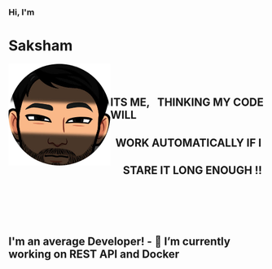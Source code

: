 ###  Hi, I'm <h1>Saksham</h1><img align="left" width="200" height="200" src="./Avatar/imageonline-co-roundcorner.png">
<br>
<br>
<p> <h2>ITS ME, &nbsp THINKING MY CODE WILL</h2>
    <h2> &nbsp WORK AUTOMATICALLY IF I </h2>
    <h2> &nbsp &nbsp &nbspSTARE IT LONG ENOUGH !!</h2>
</p>
<br>
<br>
<br>
<br>
<h2> I'm an average Developer!
- 🌱 I’m currently working on REST API and Docker 

